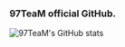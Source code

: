 ### 97TeaM official GitHub.

![97TeaM's GitHub stats](https://github-readme-stats.vercel.app/api?username=97TeaM&theme=rose_pine&show_icons=true)
